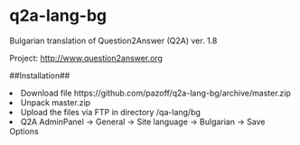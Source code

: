 # q2a-lang-bg
Bulgarian translation of Question2Answer (Q2A) ver. 1.8

Project: http://www.question2answer.org

##Installation##

<li>Download file https://github.com/pazoff/q2a-lang-bg/archive/master.zip</li>
<li>Unpack master.zip</li>
<li>Upload the files via FTP in directory /qa-lang/bg</li>
<li>Q2A AdminPanel -> General -> Site language -> Bulgarian -> Save Options</li>
